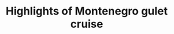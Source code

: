 ---
category: mediterranean
title: Highlights of Montenegro gulet cruise
class: highlights-of-montenegro-gulet-cruise
cruiseline: Seven nights on a beautiful gulet cruise along Montenegro's coast, with half board and all travel
price: 799
price-description: 7 nights
cruise-url: https://www.secretescapes.com/highlights-of-montenegro-gulet-cruise-kotor-tivat-budva-and-other-montenegro-locations/sale?utm_source=SE&utm_medium=hub_offer&utm_campaign=cruise_20160411
---